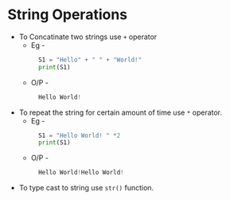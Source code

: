 # String Operations

+ To Concatinate two strings use ```+``` operator
  + Eg -
    ```.py
      S1 = "Hello" + " " + "World!"
      print(S1)
    ```
  + O/P - 
    ```.py
      Hello World!
    ```
+ To repeat the string for certain amount of time use ```*``` operator.
  + Eg -
    ```.py
      S1 = "Hello World! " *2
      print(S1)
    ```
  + O/P - 
    ```.py
      Hello World!Hello World!
    ```
 + To type cast to string use ``` str() ``` function.
